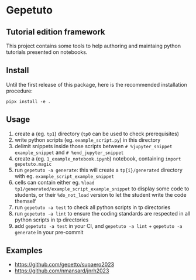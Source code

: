 # Gepetuto

## Tutorial edition framework

This project contains some tools to help authoring and maintaing python tutorials presented on notebooks.

## Install

Until the first release of this package, here is the recommended installation procedure:
```
pipx install -e .
```

## Usage

1. create a (eg. `tp1`) directory (`tp0` can be used to check prerequisites)
2. write python scripts (eg. `example_script.py`) in this directory
3. delimit snippets inside those scripts between `# %jupyter_snippet example_snippet` and `# %end_jupyter_snippet`
4. create a (eg. `1_example_notebook.ipynb`) notebook, containing `import gepetuto.magic`
5. run `gepetuto -a generate`: this will create a `tp{i}/generated` directory with eg. `example_script_example_snippet`
6. cells can contain either eg. `%load tp1/generated/example_script_example_snippet` to display some code to students,
   or their `%do_not_load` version to let the student write the code themself
7. run `gepetuto -a test` to check all python scripts in tp directories
8. run `gepetuto -a lint` to ensure the coding standards are respected in all python scripts in tp directories
9. add `gepetuto -a test` in your CI, and `gepetuto -a lint` + `gepetuto -a generate` in your pre-commit

## Examples

- https://github.com/gepetto/supaero2023
- https://github.com/nmansard/jnrh2023
